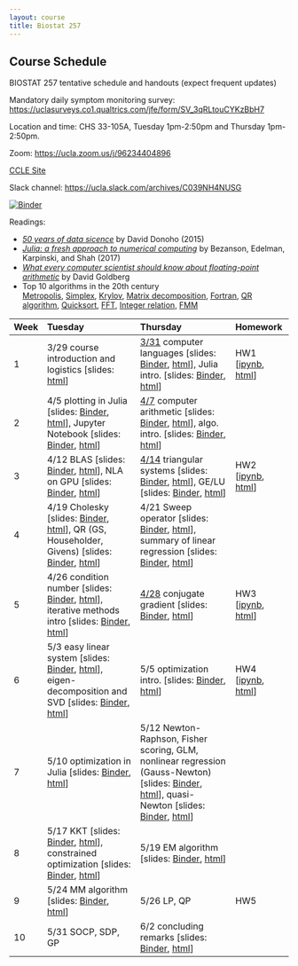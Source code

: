 ```yaml
---
layout: course
title: Biostat 257
---
```


## Course Schedule

BIOSTAT 257 tentative schedule and handouts (expect frequent updates)

Mandatory daily symptom monitoring survey: <https://uclasurveys.co1.qualtrics.com/jfe/form/SV_3qRLtouCYKzBbH7>

Location and time: CHS 33-105A, Tuesday 1pm-2:50pm and Thursday 1pm-2:50pm.

Zoom: <https://ucla.zoom.us/j/96234404896>

[CCLE Site](https://ccle.ucla.edu/course/view/22S-BIOSTAT257-1)

Slack channel: <https://ucla.slack.com/archives/C039NH4NUSG>

[![Binder](https://mybinder.org/badge_logo.svg)](https://mybinder.org/v2/gh/ucla-biostat-257/2022spring/master)

Readings:  

* [_50 years of data sicence_](../readings/Donoho15FiftyYearsDataScience.pdf) by David Donoho (2015)  
* [_Julia: a fresh approach to numerical computing_](../readings/BezansonEdelmanKarpinskiShah17Julia.pdf) by Bezanson, Edelman, Karpinski, and Shah (2017)  
* [_What every computer scientist should know about floating-point arithmetic_](../readings/Goldberg91FloatingPoint.pdf) by David Goldberg  
* Top 10 algorithms in the 20th century  
[Metropolis](../readings/metropolis.pdf), [Simplex](../readings/simplex.pdf), [Krylov](../readings/krylov.pdf), [Matrix decomposition](../readings/decomp.pdf), [Fortran](../readings/fortran.pdf), [QR algorithm](../readings/qr.pdf), [Quicksort](../readings/qsort.pdf), [FFT](../readings/fft.pdf), [Integer relation](../readings/integer.pdf), [FMM](../readings/fmm.pdf)  

| Week | Tuesday | Thursday | Homework |
|:-----------|:-----------|:------------|:------------|
| 1 | 3/29 course introduction and logistics \[slides: [html](../slides/01-intro/intro.html)\] | [3/31](http://ucla-biostat-257.github.io/2022spring/biostat257spring2022/2022/03/31/week1-day2.html) computer languages \[slides: [Binder](https://mybinder.org/v2/gh/ucla-biostat-257/2022spring/master?filepath=slides%2F02-langs%2Flangs.ipynb), [html](../slides/02-langs/langs.html)\], Julia intro. \[slides: [Binder](https://mybinder.org/v2/gh/ucla-biostat-257/2022spring/master?filepath=slides%2F03-juliaintro%2Fjuliaintro.ipynb), [html](../slides/03-juliaintro/juliaintro.html)\] | HW1 \[[ipynb](https://raw.githubusercontent.com/ucla-biostat-257/2022spring/master/hw/hw1/hw01.ipynb), [html](../hw/hw1/hw01.html)\] |
| 2 | 4/5 plotting in Julia \[slides: [Binder](https://mybinder.org/v2/gh/ucla-biostat-257/2022spring/master?filepath=slides%2F04-juliaplot%2Fjuliaplots.ipynb), [html](../slides/04-juliaplot/juliaplots.html)\], Jupyter Notebook \[slides: [Binder](https://mybinder.org/v2/gh/ucla-biostat-257/2022spring/master?filepath=slides%2F05-jupyter%2Fjupyter.ipynb), [html](../slides/05-jupyter/jupyter.html)\] | [4/7](http://ucla-biostat-257.github.io/2022spring/biostat257spring2022/2022/04/07/week2-day2.html) computer arithmetic \[slides: [Binder](https://mybinder.org/v2/gh/ucla-biostat-257/2022spring/master?filepath=slides%2F06-arith%2Farith.ipynb), [html](../slides/06-arith/arith.html)\], algo. intro. \[slides: [Binder](https://mybinder.org/v2/gh/ucla-biostat-257/2022spring/master?filepath=slides%2F07-algo%2Falgo.ipynb), [html](../slides/07-algo/algo.html)\] | |
| 3 | 4/12 BLAS \[slides: [Binder](https://mybinder.org/v2/gh/ucla-biostat-257/2022spring/master?filepath=slides%2F08-numalgintro%2Fnumalgintro.ipynb), [html](../slides/08-numalgintro/numalgintro.html)\], NLA on GPU \[slides: [Binder](https://mybinder.org/v2/gh/ucla-biostat-257/2022spring/master?filepath=slides%2F09-juliagpu%2Fjuliagpu.ipynb), [html](../slides/09-juliagpu/juliagpu.html)\] | [4/14](http://ucla-biostat-257.github.io/2022spring/biostat257spring2022/2022/04/14/week3-day2.html) triangular systems \[slides: [Binder](https://mybinder.org/v2/gh/ucla-biostat-257/2022spring/master?filepath=slides%2F10-trisys%2Ftrisys.ipynb), [html](../slides/10-trisys/trisys.html)\], GE/LU \[slides: [Binder](https://mybinder.org/v2/gh/ucla-biostat-257/2022spring/master?filepath=slides%2F11-gelu%2Fgelu.ipynb), [html](../slides/11-gelu/gelu.html)\] | HW2 \[[ipynb](https://raw.githubusercontent.com/ucla-biostat-257/2022spring/master/hw/hw2/hw02.ipynb), [html](../hw/hw2/hw02.html)\] |
| 4 | 4/19 Cholesky \[slides: [Binder](https://mybinder.org/v2/gh/ucla-biostat-257/2022spring/master?filepath=slides%2F12-chol%2Fchol.ipynb), [html](../slides/12-chol/chol.html)\], QR (GS, Householder, Givens) \[slides: [Binder](https://mybinder.org/v2/gh/ucla-biostat-257/2022spring/master?filepath=slides%2F13-qr%2Fqr.ipynb), [html](../slides/13-qr/qr.html)\] | 4/21 Sweep operator \[slides: [Binder](https://mybinder.org/v2/gh/ucla-biostat-257/2022spring/master?filepath=slides%2F14-sweep%2Fsweep.ipynb), [html](../slides/14-sweep/sweep.html)\], summary of linear regression \[slides: [Binder](https://mybinder.org/v2/gh/ucla-biostat-257/2022spring/master?filepath=slides%2F15-linreg%2Flinreg.ipynb), [html](../slides/15-linreg/linreg.html)\] | |
| 5 | 4/26 condition number \[slides: [Binder](https://mybinder.org/v2/gh/ucla-biostat-257/2022spring/master?filepath=slides%2F16-cond%2Fcond.ipynb), [html](../slides/16-cond/cond.html)\], iterative methods intro \[slides: [Binder](https://mybinder.org/v2/gh/ucla-biostat-257/2022spring/master?filepath=slides%2F17-iterative%iterative.ipynb), [html](../slides/17-iterative/iterative.html)\] | [4/28](http://ucla-biostat-257.github.io/2022spring/biostat257spring2022/2022/04/28/week5-day2.html) conjugate gradient  \[slides: [Binder](https://mybinder.org/v2/gh/ucla-biostat-257/2022spring/master?filepath=slides%2F18-cg%cg.ipynb), [html](../slides/18-cg/cg.html)\] | HW3 \[[ipynb](https://raw.githubusercontent.com/ucla-biostat-257/2022spring/master/hw/hw3/hw03.ipynb), [html](../hw/hw3/hw03.html)\] |
| 6 | 5/3 easy linear system \[slides: [Binder](https://mybinder.org/v2/gh/ucla-biostat-257/2022spring/master?filepath=slides%2F19-easylineq%easylineq.ipynb), [html](../slides/19-easylineq/easylineq.html)\], eigen-decomposition and SVD \[slides: [Binder](https://mybinder.org/v2/gh/ucla-biostat-257/2022spring/master?filepath=slides%2F20-eigsvd%eigsvd.ipynb), [html](../slides/20-eigsvd/eigsvd.html)\] | 5/5 optimization intro. \[slides: [Binder](https://mybinder.org/v2/gh/ucla-biostat-257/2022spring/master?filepath=slides%2F21-optmintro%optmintro.ipynb), [html](../slides/21-optmintro/optmintro.html)\] | HW4 \[[ipynb](https://raw.githubusercontent.com/ucla-biostat-257/2022spring/master/hw/hw4/hw04.ipynb), [html](../hw/hw4/hw04.html)\] | 
| 7 | 5/10 optimization in Julia \[slides: [Binder](https://mybinder.org/v2/gh/ucla-biostat-257/2022spring/master?filepath=slides%2F22-juliaopt%juliaopt.ipynb), [html](../slides/22-juliaopt/juliaopt.html)\] | 5/12 Newton-Raphson, Fisher scoring, GLM, nonlinear regression (Gauss-Newton) \[slides: [Binder](https://mybinder.org/v2/gh/ucla-biostat-257/2022spring/master?filepath=slides%2F23-newton%newton.ipynb), [html](../slides/23-newton/newton.html)\], quasi-Newton \[slides: [Binder](https://mybinder.org/v2/gh/ucla-biostat-257/2022spring/master?filepath=slides%2F24-quasinewton%quasinewton.ipynb), [html](../slides/24-quasinewton/quasinewton.html)\] | |  
| 8 | 5/17 KKT \[slides: [Binder](https://mybinder.org/v2/gh/ucla-biostat-257/2022spring/master?filepath=slides%2F27-kkt%kkt.ipynb), [html](../slides/27-kkt/kkt.html)\], constrained optimization \[slides: [Binder](https://mybinder.org/v2/gh/ucla-biostat-257/2022spring/master?filepath=slides%2F28-newtoncontr%newton_constr.ipynb), [html](../slides/28-newtoncontr/newton_constr.html)\] | 5/19 EM algorithm \[slides: [Binder](https://mybinder.org/v2/gh/ucla-biostat-257/2022spring/master?filepath=slides%2F25-em%em.ipynb), [html](../slides/25-em/em.html)\] | |  
| 9 | 5/24 MM algorithm \[slides: [Binder](https://mybinder.org/v2/gh/ucla-biostat-257/2022spring/master?filepath=slides%2F26-mm%mm.ipynb), [html](../slides/26-mm/mm.html)\] | 5/26 LP, QP | HW5 |  
| 10 | 5/31 SOCP, SDP, GP | 6/2 concluding remarks \[slides: [Binder](https://mybinder.org/v2/gh/ucla-biostat-257/2022spring/master?filepath=slides%2F34-coda%coda.ipynb), [html](../slides/34-coda/coda.html)\] | |  

